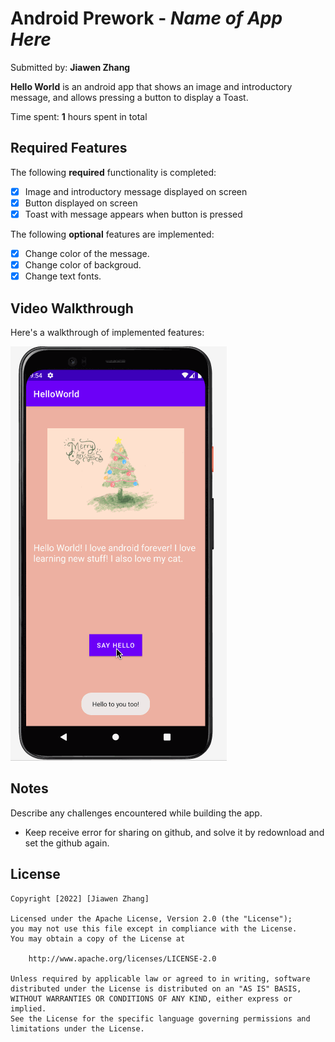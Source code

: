 # Android Prework - *Name of App Here*

Submitted by: **Jiawen Zhang**

**Hello World** is an android app that shows an image and introductory message, and allows pressing a button to display a Toast. 

Time spent: **1** hours spent in total

## Required Features

The following **required** functionality is completed:

* [x] Image and introductory message displayed on screen
* [x] Button displayed on screen
* [x] Toast with message appears when button is pressed 

The following **optional** features are implemented:

* [x] Change color of the message.
* [x] Change color of backgroud.
* [x] Change text fonts.

## Video Walkthrough

Here's a walkthrough of implemented features:

<img src='walkthrough.gif' title='Video Walkthrough' width='' alt='Video Walkthrough' />

## Notes

Describe any challenges encountered while building the app.
- Keep receive error for sharing on github, and solve it by redownload and set the github again.

## License

    Copyright [2022] [Jiawen Zhang]

    Licensed under the Apache License, Version 2.0 (the "License");
    you may not use this file except in compliance with the License.
    You may obtain a copy of the License at

        http://www.apache.org/licenses/LICENSE-2.0

    Unless required by applicable law or agreed to in writing, software
    distributed under the License is distributed on an "AS IS" BASIS,
    WITHOUT WARRANTIES OR CONDITIONS OF ANY KIND, either express or implied.
    See the License for the specific language governing permissions and
    limitations under the License.
